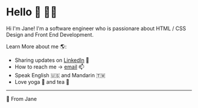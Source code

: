 # Hello 👋 👩‍💻
Hi I'm Jane! I'm a software engineer who is passionare about HTML / CSS Design and Front End Development.

Learn More about me 🌎:

- Sharing updates on [LinkedIn](https://www.linkedin.com/in/janecyyu/) 🌱
- How to reach me -> [email](janecyyu@gmail.com) 📫 
- Speak English 🇺🇸 and Mandarin 🇹🇼
- Love yoga 🧘 and tea 🍵

****
🌟 From Jane
